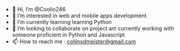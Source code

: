- 👋 Hi, I’m @Coolio246
- 👀 I’m interested in web and mobile apps development
- 🌱 I’m currently learning learning Python
- 💞️ I’m looking to collaborate on project am currently working with someone proficient in Python and Javascript
- 📫 How to reach me : collinsdmeister@gmail.com

<!---
Coolio246/Coolio246 is a ✨ special ✨ repository because its `README.md` (this file) appears on your GitHub profile.
You can click the Preview link to take a look at your changes.
--->
